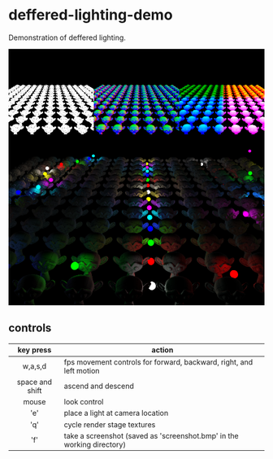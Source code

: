 # deffered-lighting-demo
Demonstration of deffered lighting.

<kdb><img src="assets/textures/screenshot.bmp" /></kdb>

## controls
|key press| action|
|:-:|-|
|w,a,s,d| fps movement controls for forward, backward, right, and left motion|
| space and shift| ascend and descend|
|mouse|look control|
|'e'|place a light at camera location|
|'q'|cycle render stage textures|
|'f'|take a screenshot (saved as 'screenshot.bmp' in the working directory)|
